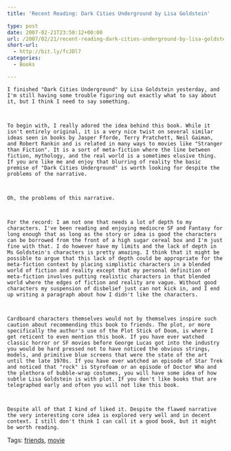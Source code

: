 ```yaml
---
title: 'Recent Reading: Dark Cities Underground by Lisa Goldstein'

type: post
date: 2007-02-21T23:50:12+00:00
url: /2007/02/21/recent-reading-dark-cities-underground-by-lisa-goldstein/
short-url:
  - http://bit.ly/fcJDl7
categories:
  - Books

---
```

<div class='microid-mailto+http:sha1:c1cfdd15ba5d4259908272441ac9f47da1f84abf'>
  
    I finished "Dark Cities Underground" by Lisa Goldstein yesterday, and I'm still having some trouble figuring out exactly what to say about it, but I think I need to say something.
  
  
  
    To begin with, I really adored the idea behind this book. While it isn't entirely original, it is a very nice twist on several similar ideas seen in books by Jasper Fforde, Terry Pratchett, Neil Gaiman, and Robert Rankin and is related in many ways to movies like "Stranger than Fiction". It is a sort of meta-fiction where the line between fiction, mythology, and the real world is a sometimes elusive thing. If you are like me and enjoy that blurring of reality the basic premise of "Dark Cities Underground" is worth looking for despite the problems of the narrative.
  
  
  
    Oh, the problems of this narrative.
  
  
  
    For the record: I am not one that needs a lot of depth to my characters. I've been reading and enjoying mediocre SF and Fantasy for long enough that as long as the story or idea is good the characters can be borrowed from the front of a high sugar cereal box and I'm just fine with that. I do however have my limits and the lack of depth in Ms Goldstein's characters is pretty amazing. I think that it might be possible to argue that this lack of depth could be appropriate for the meta-fiction context by placing simplistic characters in a blended world of fiction and reality except that my personal definition of meta-fiction involves putting realistic characters in that blended world where the edges of fiction and reality are vague. Without good characters my suspension of disbelief just can not kick in, and I end up writing a paragraph about how I didn't like the characters.
  
  
  
    Cardboard characters themselves would not by themselves inspire such caution about recommending this book to friends. The plot, or more specifically the author's use of the Plot Stick of Doom, is where I get reticent to even mention this book. If you have ever watched classic horror or SF movies before George Lucas got into the industry you would be hard pressed not to have noticed the obvious strings, models, and primitive blue screens that were the state of the art until the late 1970s. If you have ever watched an episode of Star Trek and noticed that "rock" is Styrofoam or an episode of Doctor Who and the plethora of bubble-wrap costumes, you will have some idea of how subtle Lisa Goldstein is with plot. If you don't like books that are telegraphed early and often you will not like this book.
  
  
  
    Despite all of that I kind of liked it. Despite the flawed narrative the very interesting core idea is explored very well and in decent context. I still don't think I can call it a good book, but it might be worth reading.
  
</div>

<div class="st-post-tags">
  Tags: <a href="http://www.cavort.org/tag/friends/" title="friends" rel="tag">friends</a>, <a href="http://www.cavort.org/tag/movie/" title="movie" rel="tag">movie</a><br />
</div>